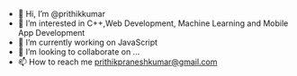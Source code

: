 - 👋 Hi, I’m @prithikkumar
- 👀 I’m interested in C++,Web Development, Machine Learning and Mobile App Development
- 🌱 I’m currently working on JavaScript
- 💞️ I’m looking to collaborate on ...
- 📫 How to reach me prithikpraneshkumar@gmail.com
